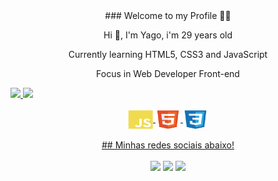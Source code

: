 <div align="center">
### Welcome to my Profile  🧙‍♂️
<p>Hi 👋, I'm Yago, i'm 29 years old</p>
<p>Currently learning HTML5, CSS3 and JavaScript</p>
<p>Focus in Web Developer Front-end</p>
</div>

<div>
   <a href="https://github.com/yagopaes">
   <img height="180em" src="https://github-readme-stats.vercel.app/api?username=YagoPaes&show_icons=true&theme=tokyonight&include_all_commits=true&count_private=true"/>
   <img height="180em" src="https://github-readme-stats.vercel.app/api/top-langs/?username=yagopaes&layout=compact&langs_count=6&theme=tokyonight"/>
</div>
    
<div style="display: inline_block" align="center"><br>
  <img align="center" alt="Js" height="30" width="40" src="https://raw.githubusercontent.com/devicons/devicon/master/icons/javascript/javascript-plain.svg">
  <img align="center" alt="HTML" height="30" width="40" src="https://raw.githubusercontent.com/devicons/devicon/master/icons/html5/html5-original.svg">
  <img align="center" alt="CSS" height="30" width="40" src="https://raw.githubusercontent.com/devicons/devicon/master/icons/css3/css3-original.svg">
</div>
 
<br>
 
<div align="center">
  ## Minhas redes sociais abaixo!
</div>
 <br>
<div align="center"> 
    <a href="https://instagram.com/yago_paes" target="_blank"><img src="https://img.shields.io/badge/-Instagram-%23E4405F?style=for-the-badge&logo=instagram&logoColor=white" target="_blank"></a> 
  <a href = "mailto:yagopaes2@gmail.com"><img src="https://img.shields.io/badge/-Gmail-%23333?style=for-the-badge&logo=gmail&logoColor=white" target="_blank"></a>
  <a href="https://www.linkedin.com/in/yago-paes-b19468127" target="_blank"><img src="https://img.shields.io/badge/-LinkedIn-%230077B5?style=for-the-badge&logo=linkedin&logoColor=white" target="_blank"></a>
</div>

